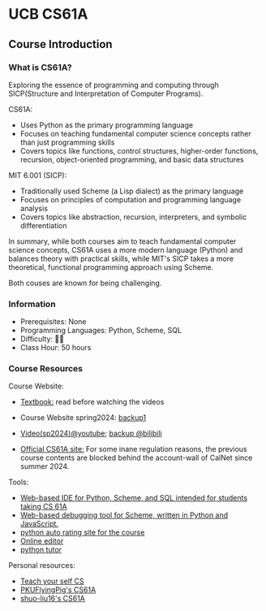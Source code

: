 # UCB CS61A

## Course Introduction

### What is CS61A?

Exploring the essence of programming and computing through SICP(Structure and Interpretation of Computer Programs).

CS61A:

- Uses Python as the primary programming language
- Focuses on teaching fundamental computer science concepts rather than just programming skills
- Covers topics like functions, control structures, higher-order functions, recursion, object-oriented programming, and basic data structures

MIT 6.001 (SICP):

- Traditionally used Scheme (a Lisp dialect) as the primary language
- Focuses on principles of computation and programming language analysis
- Covers topics like abstraction, recursion, interpreters, and symbolic differentiation

In summary, while both courses aim to teach fundamental computer science concepts, CS61A uses a more modern language (Python) and balances theory with practical skills, while MIT's SICP takes a more theoretical, functional programming approach using Scheme.

Both couses are known for being challenging.

### Information

- Prerequisites: None
- Programming Languages: Python, Scheme, SQL
- Difficulty: 🌟🌟
- Class Hour: 50 hours

### Course Resources

Course Website:

- [Textbook:](https://www.composingprograms.com/) read before watching the videos
- Course Website spring2024: [backup1](https://www.learncs.site/docs/curriculum-resource/cs61a)
- [Video(sp2024)@youtube](https://www.youtube.com/watch?v=gNv81_4X0uU); [backup @bilibili](https://www.bilibili.com/video/BV1wSTUeJEwK?p=1&vd_source=78a81bc0930f2323ef18a91bf693abfe)
  
- [Official CS61A site:](https://cs61a.org/resources/) For some inane regulation reasons, the previous course contents are blocked behind the account-wall of CalNet since summer 2024.

Tools:

- [Web-based IDE for Python, Scheme, and SQL intended for students taking CS 61A](https://github.com/Cal-CS-61A-Staff/61a-code)
- [Web-based debugging tool for Scheme, written in Python and JavaScript.](https://github.com/Cal-CS-61A-Staff/scheme_editor)
- [python auto rating site for the course](https://github.com/okpy/ok)
- [Online editor](https://code.cs61a.org/)
- [python tutor](https://pythontutor.com/cp/composingprograms.html#mode=edit)

Personal resources:

- [Teach your self CS](https://www.learncs.site/docs/curriculum-resource/cs61a)
- [PKUFlyingPig's CS61A](https://github.com/PKUFlyingPig/CS61A)
- [shuo-liu16's CS61A](https://github.com/shuo-liu16/CS61A)

